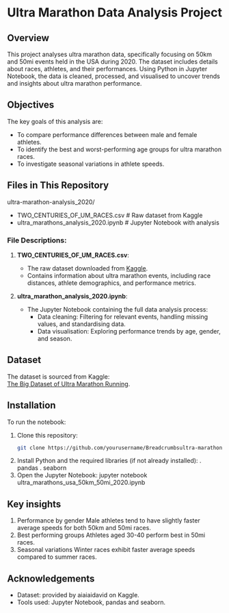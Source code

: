 # Ultra Marathon Data Analysis Project

## Overview
This project analyses ultra marathon data, specifically focusing on 50km and 50mi events held in the USA during 2020. The dataset includes details about races, athletes, and their performances. Using Python in Jupyter Notebook, the data is cleaned, processed, and visualised to uncover trends and insights about ultra marathon performance.

## Objectives
The key goals of this analysis are:
- To compare performance differences between male and female athletes.
- To identify the best and worst-performing age groups for ultra marathon races.
- To investigate seasonal variations in athlete speeds.

## Files in This Repository
ultra-marathon-analysis_2020/
- TWO_CENTURIES_OF_UM_RACES.csv   # Raw dataset from Kaggle
- ultra_marathons_analysis_2020.ipynb   # Jupyter Notebook with analysis


### File Descriptions:
1. **TWO_CENTURIES_OF_UM_RACES.csv**:
   - The raw dataset downloaded from [Kaggle](https://www.kaggle.com/datasets/aiaiaidavid/the-big-dataset-of-ultra-marathon-running).
   - Contains information about ultra marathon events, including race distances, athlete demographics, and performance metrics.

2. **ultra_marathon_analysis_2020.ipynb**:
   - The Jupyter Notebook containing the full data analysis process:
     - Data cleaning: Filtering for relevant events, handling missing values, and standardising data.
     - Data visualisation: Exploring performance trends by age, gender, and season.

## Dataset
The dataset is sourced from Kaggle:  
[The Big Dataset of Ultra Marathon Running](https://www.kaggle.com/datasets/aiaiaidavid/the-big-dataset-of-ultra-marathon-running).

## Installation
To run the notebook:
1. Clone this repository:
   ```bash
   git clone https://github.com/yourusername/Breadcrumbsultra-marathon-analysis_2020.git
2. Install Python and the required libraries (if not already installed):
  . pandas
  . seaborn
3. Open the Jupyter Notebook:
  jupyter notebook ultra_marathons_usa_50km_50mi_2020.ipynb

## Key insights
1. Performance by gender
  Male athletes tend to have slightly faster average speeds for both 50km and 50mi races.
2. Best performing groups
  Athletes aged 30-40 perform best in 50mi races.
3. Seasonal variations
  Winter races exhibit faster average speeds compared to summer races.

## Acknowledgements
- Dataset: provided by aiaiaidavid on Kaggle.
- Tools used: Jupyter Notebook, pandas and seaborn.


   

